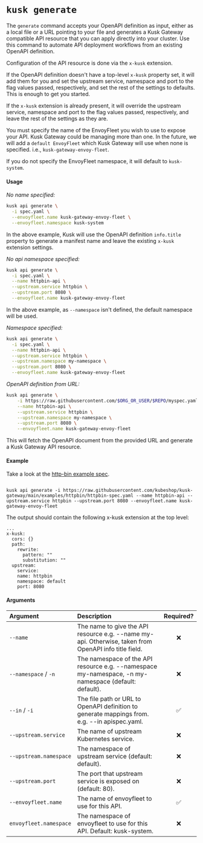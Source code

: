 # `kusk generate`

The `generate` command accepts your OpenAPI definition as input, either as a local file or a URL pointing to your file
and generates a Kusk Gateway compatible API resource that you can apply directly into your cluster. Use this command to automate 
API deployment workflows from an existing OpenAPI definition. 

Configuration of the API resource is done via the `x-kusk` extension.

If the OpenAPI definition doesn't have a top-level `x-kusk` property set, it will add them for you and set
the upstream service, namespace and port to the flag values passed, respectively, and set the rest of the settings to defaults.
This is enough to get you started.

If the `x-kusk` extension is already present, it will override the upstream service, namespace and port to the flag values passed, respectively,
and leave the rest of the settings as they are.

You must specify the name of the EnvoyFleet you wish to use to expose your API. Kusk Gateway could be managing more than one.
In the future, we will add a `default EnvoyFleet` which Kusk Gateway will use when none is specified. i.e., `kusk-gateway-envoy-fleet`.

If you do not specify the EnvoyFleet namespace, it will default to `kusk-system`.

#### **Usage**

_No name specified:_

```sh
kusk api generate \
  -i spec.yaml \
  --envoyfleet.name kusk-gateway-envoy-fleet \
  --envoyfleet.namespace kusk-system
```

In the above example, Kusk will use the OpenAPI definition `info.title` property to generate a manifest name and 
leave the existing `x-kusk` extension settings.

_No api namespace specified:_

```sh
kusk api generate \
  -i spec.yaml \
  --name httpbin-api \
  --upstream.service httpbin \
  --upstream.port 8080 \
  --envoyfleet.name kusk-gateway-envoy-fleet
```

In the above example, as `--namespace` isn't defined, the default namespace will be used.

_Namespace specified:_

```sh
kusk api generate \
  -i spec.yaml \
  --name httpbin-api \
  --upstream.service httpbin \
  --upstream.namespace my-namespace \
  --upstream.port 8080 \
  --envoyfleet.name kusk-gateway-envoy-fleet
```

_OpenAPI definition from URL:_

```sh
kusk api generate \
    -i https://raw.githubusercontent.com/$ORG_OR_USER/$REPO/myspec.yaml \
    --name httpbin-api \
    --upstream.service httpbin \
    --upstream.namespace my-namespace \
    --upstream.port 8080 \
    --envoyfleet.name kusk-gateway-envoy-fleet
```

This will fetch the OpenAPI document from the provided URL and generate a Kusk Gateway API resource.

#### **Example**
Take a look at the [http-bin example spec](https://raw.githubusercontent.com/kubeshop/kusk-gateway/main/examples/httpbin/httpbin-spec.yaml).

```

kusk api generate -i https://raw.githubusercontent.com/kubeshop/kusk-gateway/main/examples/httpbin/httpbin-spec.yaml --name httpbin-api --upstream.service httpbin --upstream.port 8080 --envoyfleet.name kusk-gateway-envoy-fleet
```

The output should contain the following x-kusk extension at the top level:
```
...
x-kusk:
  cors: {}
  path:
    rewrite:
      pattern: ""
      substitution: ""
  upstream:
    service:
	name: httpbin
	namespace: default
	port: 8080
```

#### **Arguments**
| Argument                  | Description                                                                                         | Required? |
|:--------------------------|:----------------------------------------------------------------------------------------------------|:---------:|
| `--name`                  | The name to give the API resource e.g. --name my-api. Otherwise, taken from OpenAPI info title field. |     ❌     |
| `--namespace` / `-n`      | The namespace of the API resource e.g. --namespace my-namespace, -n my-namespace (default: default). |     ❌     |
| `--in` / `-i`             | The file path or URL to OpenAPI definition to generate mappings from. e.g. --in apispec.yaml.       |     ✅     |
| `--upstream.service`      | The name of upstream Kubernetes service.                                                                 |     ❌     |
| `--upstream.namespace`    | The namespace of upstream service (default: default).                                                    |     ❌     |
| `--upstream.port`         | The port that upstream service is exposed on (default: 80).                                              |     ❌     |
| `--envoyfleet.name`       | The name of envoyfleet to use for this API.                                                              |     ✅     |
| `envoyfleet.namespace`    | The namespace of envoyfleet to use for this API. Default: kusk-system.                                   |     ❌     |


